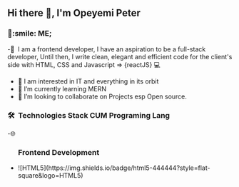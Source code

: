 <h2> Hi there 👋, I'm Opeyemi Peter </h2>

<h3> 👨:smile: ME;   </h3>

-👨 &nbsp;I am a frontend developer, I have an aspiration to be a full-stack developer, Until        then, I write clean, elegant and efficient code for the client's side with  HTML, CSS      and Javascript => {reactJS} 💻
- 🔭 I am interested in IT and everything in its orbit
- 🌱 I’m currently learning MERN
- 👯 I’m looking to collaborate on Projects esp Open source.

<h3> 🛠 &nbsp;Technologies Stack CUM Programing Lang</h3>
    -🌐 &nbsp;
   <ul>
   <h3>
    Frontend Development
  </h3>
  <li>
    ![HTML5](https://img.shields.io/badge/html5-444444?style=flat-square&logo=HTML5)
  </li>
   </ul>
